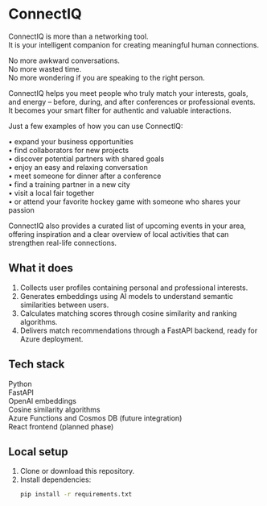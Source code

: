 # ConnectIQ

ConnectIQ is more than a networking tool.  
It is your intelligent companion for creating meaningful human connections.  

No more awkward conversations.  
No more wasted time.  
No more wondering if you are speaking to the right person.  

ConnectIQ helps you meet people who truly match your interests, goals, and energy – before, during, and after conferences or professional events.  
It becomes your smart filter for authentic and valuable interactions.

Just a few examples of how you can use ConnectIQ:

• expand your business opportunities  
• find collaborators for new projects  
• discover potential partners with shared goals  
• enjoy an easy and relaxing conversation  
• meet someone for dinner after a conference  
• find a training partner in a new city  
• visit a local fair together  
• or attend your favorite hockey game with someone who shares your passion 



ConnectIQ also provides a curated list of upcoming events in your area, offering inspiration and a clear overview of local activities that can strengthen real-life connections.

## What it does
1. Collects user profiles containing personal and professional interests.  
2. Generates embeddings using AI models to understand semantic similarities between users.  
3. Calculates matching scores through cosine similarity and ranking algorithms.  
4. Delivers match recommendations through a FastAPI backend, ready for Azure deployment.

## Tech stack
Python  
FastAPI  
OpenAI embeddings  
Cosine similarity algorithms  
Azure Functions and Cosmos DB (future integration)  
React frontend (planned phase)

## Local setup
1. Clone or download this repository.  
2. Install dependencies:  
   ```bash
   pip install -r requirements.txt

